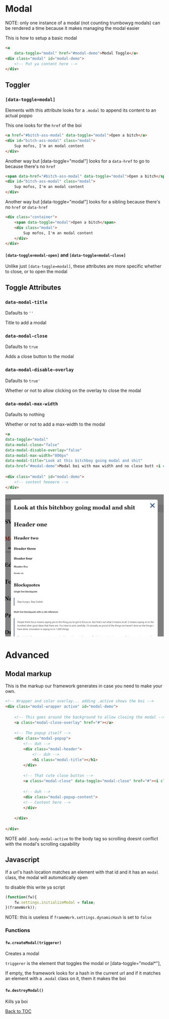 # Modal

NOTE: only one instance of a modal (not counting trumbowyg modals) can be rendered a time because it makes managing the modal easier 

This is how to setup a basic modal


```html
<a
	data-toggle="modal" href="#modal-demo">Modal Toggle</a>
<div class="modal" id="modal-demo">
	<!-- Put ya content here -->
</div>
```


## Toggler


### **`[data-toggle=modal]`**


Elements with this attribute looks for a `.modal` to append its content to an actual poppo

This one looks for the `href` of the boi
```html
<a href="#bitch-ass-modal" data-toggle="modal">Open a bitch</a>
<div id="bitch-ass-modal" class="modal">
	Sup mofos, I'm an modal content
</div>
```

Another way but [data-toggle="modal"] looks for a `data-href` to go to because there's no `href`

```html
<span data-href="#bitch-ass-modal" data-toggle="modal">Open a bitch</span>
<div id="bitch-ass-modal" class="modal">
	Sup mofos, I'm an modal content
</div>
```

Another way but [data-toggle="modal"] looks for a sibling because there's no `href` or `data-href`

```html
<div class="container">
	<span data-toggle="modal">Open a bitch</span>
	<div class="modal">
		Sup mofos, I'm an modal content
	</div>
</div>
```

#### **`[data-toggle=modal-open]`** and **`[data-toggle=modal-close]`**

Unlike just `[data-toggle=modal]`, these attributes are more specific whether to close, or to open the modal

## Toggle Attributes

### **`data-modal-title`**

Dafaults to `''`

Title to add a modal

### **`data-modal-close`**

Dafaults to `true`

Adds a close button to the modal

### **`data-modal-disable-overlay`**

Dafaults to `true'`

Whether or not to allow clicking on the overlay to close the modal

### **`data-modal-max-width`**

Dafaults to nothing

Whether or not to add a max-width to the modal

```html
<a
data-toggle="modal"
data-modal-close="false"
data-modal-disable-overlay="false"
data-modal-max-width="800px"
data-modal-title="Look at this bitchboy going modal and shit"
data-href="#modal-demo">Modal boi with max width and no close butt <i class="symbol symbol-search"></i></a>

<div class="modal" id="modal-demo">
	<!-- content heeeere -->
</div>
```

![](../../images/modal.png)

# Advanced

## Modal markup

This is the markup our framework generates in case you need to make your own. 

```html
<!-- Wrapper and color overlay... adding .active shows the boi -->
<div class="modal-wrapper active" id="modal-demo">
	
	<!-- This goes around the background to allow closing the modal -->
	<a class="modal-close-overlay" href="#"></a>
	
	<!-- The popup itself -->
	<div class="modal-popup">
		<!-- duh -->
		<div class="modal-header">
			<!-- duh -->
			<h1 class="modal-title"></h1>
		</div>

		<!-- That cute close button -->
		<a class="modal-close" data-toggle="modal-close" href="#"><i class="symbol symbol-close"></i></a>

		<!-- duh -->
		<div class="modal-popup-content">
		<!-- Content here -->
		</div>

	</div>

</div>
```

NOTE add `.body-modal-active` to the body tag so scrolling doesnt conflict with the modal's scrolling capability


## Javascript

If a url's hash location matches an element with that id and it has an `modal` class, the modal will automatically open

to disable this write ya script


```js
(function(fw){
	fw.settings.initializeModal = false;
}(frameWork));
```

NOTE: this is useless if `frameWork.settings.dynamicHash` is set to `false`

### Functions

#### **`fw.createModal(triggerer)`**

Creates a modal

`triggerer` is the element that toggles the modal or [data-toggle="modal*"],

If empty, the framework looks for a hash in the current url and if it matches an element with a `.modal` class on it, them it makes the boi

#### **`fw.destroyModal()`**

Kills ya boi


[Back to TOC](../../../readme.md)